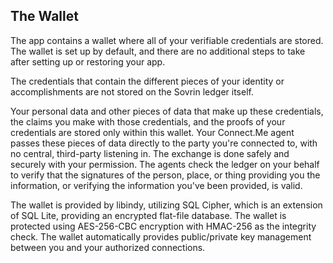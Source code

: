 ## The Wallet

The app contains a wallet where all of your verifiable credentials are stored. The wallet is set up by default, and there are no additional steps to take after setting up or restoring your app.

The credentials that contain the different pieces of your identity or accomplishments are not stored on the Sovrin ledger itself.

Your personal data and other pieces of data that make up these credentials, the claims you make with those credentials, and the proofs of your credentials are stored only within this wallet. Your Connect.Me agent passes these pieces of data directly to the party you're connected to, with no central, third-party listening in. The exchange is done safely and securely with your permission. The agents check the ledger on your behalf to verify that the signatures of the person, place, or thing providing you the information, or verifying the information you've been provided, is valid.

The wallet is provided by libindy, utilizing SQL Cipher, which is an extension of SQL Lite, providing an encrypted flat-file database. The wallet is protected using AES-256-CBC encryption with HMAC-256 as the integrity check. The wallet automatically provides public/private key management between you and your authorized connections.
